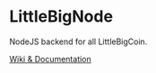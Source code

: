 # LittleBigNode
NodeJS backend for all LittleBigCoin.

[Wiki & Documentation](https://github.com/LittleBigCo/LittleBigNode/wiki)
